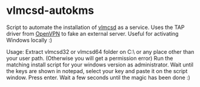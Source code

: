 # vlmcsd-autokms
Script to automate the installation of [vlmcsd](https://github.com/Wind4/vlmcsd) as a service. Uses the TAP driver from [OpenVPN](https://openvpn.net/index.php/open-source/downloads.html) to fake an external server. Useful for activating Windows locally :)

Usage: Extract vlmcsd32 or vlmcsd64 folder on C:\ or any place other than your user path. (Otherwise you will get a permission error) Run the matching install script for your windows version as administrator. Wait until the keys are shown in notepad, select your key and paste it on the script window. Press enter. Wait a few seconds until the magic has been done :)